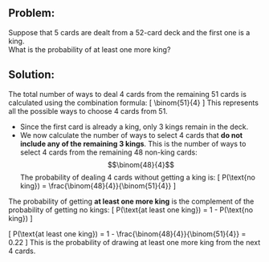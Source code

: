 ## Problem:
Suppose that 5 cards are dealt from a 52-card deck and the first one is a king.  
What is the probability of at least one more king?

## Solution: 
The total number of ways to deal 4 cards from the remaining 51 cards is calculated using the combination formula:
\[
\binom{51}{4} 
\]
This represents all the possible ways to choose 4 cards from 51.

- Since the first card is already a king, only 3 kings remain in the deck.
- We now calculate the number of ways to select 4 cards that **do not include any of the remaining 3 kings**. This is the number of ways to select 4 cards from the remaining 48 non-king cards:
$$\binom{48}{4}$$
The probability of dealing 4 cards without getting a king is:
\[
P(\text{no king}) = \frac{\binom{48}{4}}{\binom{51}{4}}
\]

The probability of getting **at least one more king** is the complement of the probability of getting no kings:
\[
P(\text{at least one king}) = 1 - P(\text{no king})
\]

\[
P(\text{at least one king}) = 1 - \frac{\binom{48}{4}}{\binom{51}{4}} = 0.22
\]
This is the probability of drawing at least one more king from the next 4 cards.
